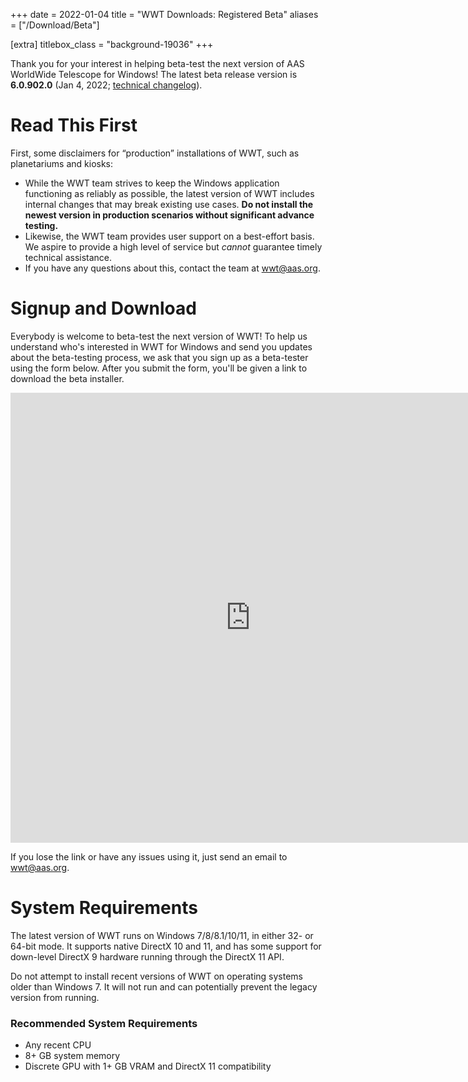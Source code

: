 +++
date = 2022-01-04
title = "WWT Downloads: Registered Beta"
aliases = ["/Download/Beta"]

[extra]
titlebox_class = "background-19036"
+++

Thank you for your interest in helping beta-test the next version of AAS
WorldWide Telescope for Windows! The latest beta release version is
**6.0.902.0** (Jan 4, 2022; [technical changelog][cl]).

[cl]: https://github.com/WorldWideTelescope/wwt-windows-client/blob/release/WWTExplorer3d/CHANGELOG.md


# Read This First

First, some disclaimers for “production” installations of WWT, such as
planetariums and kiosks:

- While the WWT team strives to keep the Windows application functioning as
  reliably as possible, the latest version of WWT includes internal changes that
  may break existing use cases. **Do not install the newest version in
  production scenarios without significant advance testing.**
- Likewise, the WWT team provides user support on a best-effort basis. We aspire
  to provide a high level of service but *cannot* guarantee timely technical
  assistance.
- If you have any questions about this, contact the team at <a
  href="mailto:wwt@aas.org">wwt@aas.org</a>.


# Signup and Download

Everybody is welcome to beta-test the next version of WWT! To help us understand
who's interested in WWT for Windows and send you updates about the beta-testing
process, we ask that you sign up as a beta-tester using the form below. After
you submit the form, you'll be given a link to download the beta installer.

<iframe
  src="https://docs.google.com/forms/d/e/1FAIpQLScKug_Y7Y30AMBpQX3gSubXQYxZNEKxnwkr3vy7xDHSX8Lv3w/viewform?embedded=true"
  width="768" height="720" frameborder="0" marginheight="0" marginwidth="0">Loading …</iframe>

If you lose the link or have any issues using it, just send an email to <a
  href="mailto:wwt@aas.org">wwt@aas.org</a>.


# System Requirements

The latest version of WWT runs on Windows 7/8/8.1/10/11, in either 32- or 64-bit
mode. It supports native DirectX 10 and 11, and has some support for down-level
DirectX 9 hardware running through the DirectX 11 API.

Do not attempt to install recent versions of WWT on operating systems older than
Windows 7. It will not run and can potentially prevent the legacy version from
running.

### Recommended System Requirements

- Any recent CPU
- 8+ GB system memory
- Discrete GPU with 1+ GB VRAM and DirectX 11 compatibility
